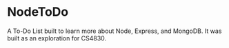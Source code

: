 # NodeToDo
A To-Do List built to learn more about Node, Express, and MongoDB. It was built as an exploration for CS4830.
